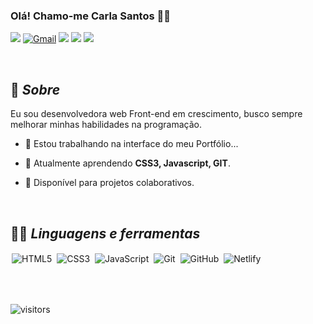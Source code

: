 ### Olá! Chamo-me Carla Santos 👏👩


[<img src="https://img.shields.io/badge/Github-%23000000.svg?&style=for-the-badge&logo=github&logoColor=white">](https://github.com/carla-santos)
[<img alt="Gmail" src="https://img.shields.io/badge/Gmail-D14836?style=for-the-badge&logo=gmail&logoColor=white" />](mailto:carla.devjs@gmail.com)
[<img src="https://img.shields.io/badge/instagram-%23E4405F.svg?&style=for-the-badge&logo=Instagram&logoColor=white">](https://www.instagram.com/)
[<img src="https://img.shields.io/badge/linkedin-%230077B5.svg?&style=for-the-badge&logo=linkedin&logoColor=white">](https://www.linkedin.com/)
<img src="https://img.shields.io/badge/Portfolio-%23000000.svg?&style=for-the-badge">

<br/>

## 💬 *Sobre*

Eu sou desenvolvedora web Front-end em crescimento, busco sempre melhorar minhas habilidades na programação. 

- 🔭 Estou trabalhando na interface do meu Portfólio...

- 🌱 Atualmente aprendendo **CSS3, Javascript, GIT**.

- 👯 Disponível para projetos colaborativos.

<br/>


## 👨‍💻 *Linguagens e ferramentas*


<p align="left">
<img alt="HTML5" src="https://img.shields.io/badge/HTML5-E34F26?style=for-the-badge&logo=html5&logoColor=white" style="margin:2px;"/>
<img alt="CSS3" src="https://img.shields.io/badge/css3%20-%231572B6.svg?&style=for-the-badge&logo=css3&logoColor=white" style="margin:2px;"/>
<img alt="JavaScript" src="https://img.shields.io/badge/javascript%20-%23323330.svg?&style=for-the-badge&logo=javascript&logoColor=%23F7DF1E" style="margin:2px;"/>
<img alt="Git" src="https://img.shields.io/badge/git%20-%23F05033.svg?&style=for-the-badge&logo=git&logoColor=white" style="margin:2px;"/>
<img alt="GitHub" src="https://img.shields.io/badge/github%20-%23121011.svg?&style=for-the-badge&logo=github&logoColor=white" style="margin:2px;"/>
<img alt="Netlify" src="https://img.shields.io/badge/Netlify-00C7B7?style=for-the-badge&logo=netlify&logoColor=white" style="margin:2px;"/>
<br/>
</p>

<br/><br/>

![visitors](https://visitor-badge.laobi.icu/badge?page_id=carla-santos.carla-santos)
</div>

<!--
**carla-santos/carla-santos** is a ✨ _special_ ✨ repository because its `README.md` (this file) appears on your GitHub profile.

Here are some ideas to get you started:

- 🔭 I’m currently working on ...
- 🌱 I’m currently learning ...
- 👯 I’m looking to collaborate on ...
- 🤔 I’m looking for help with ...
- 💬 Ask me about ...
- 📫 How to reach me: ...
- 😄 Pronouns: ...
- ⚡ Fun fact: ...
-->
